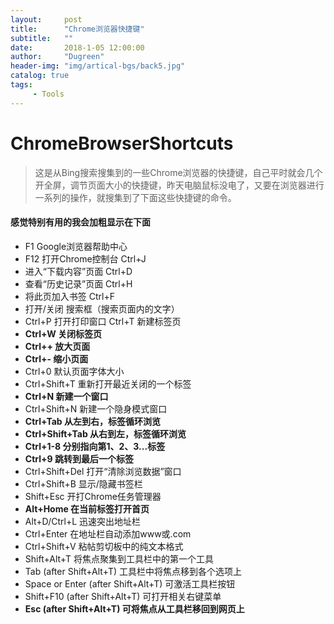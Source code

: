 ```yaml
---
layout:     post
title:      "Chrome浏览器快捷键"
subtitle:   ""
date:       2018-1-05 12:00:00
author:     "Dugreen"
header-img: "img/artical-bgs/back5.jpg"
catalog: true
tags:
     - Tools
---
```


# ChromeBrowserShortcuts

> 这是从Bing搜索搜集到的一些Chrome浏览器的快捷键，自己平时就会几个开全屏，调节页面大小的快捷键，昨天电脑鼠标没电了，又要在浏览器进行一系列的操作，就搜集到了下面这些快捷键的命令。

#### 感觉特别有用的我会加粗显示在下面

* F1 Google浏览器帮助中心
* F12 打开Chrome控制台 Ctrl+J
* 进入“下载内容”页面 Ctrl+D 
* 查看“历史记录”页面 Ctrl+H 
* 将此页加入书签 Ctrl+F 
* 打开/关闭 搜索框（搜索页面内的文字） 
* Ctrl+P 打开打印窗口 Ctrl+T 新建标签页 
* **Ctrl+W 关闭标签页** 
* **Ctrl++ 放大页面** 
* **Ctrl+- 缩小页面**
* Ctrl+0 默认页面字体大小 
* Ctrl+Shift+T 重新打开最近关闭的一个标签 
* **Ctrl+N 新建一个窗口** 
* Ctrl+Shift+N 新建一个隐身模式窗口 
* **Ctrl+Tab 从左到右，标签循环浏览** 
* **Ctrl+Shift+Tab 从右到左，标签循环浏览** 
* **Ctrl+1-8 分别指向第1、2、3...标签**
* **Ctrl+9 跳转到最后一个标签**
* Ctrl+Shift+Del 打开“清除浏览数据”窗口 
* Ctrl+Shift+B 显示/隐藏书签栏 
* Shift+Esc 开打Chrome任务管理器 
* **Alt+Home 在当前标签打开首页** 
* Alt+D/Ctrl+L 迅速突出地址栏 
* Ctrl+Enter 在地址栏自动添加www或.com 
* Ctrl+Shift+V 粘帖剪切板中的纯文本格式 
* Shift+Alt+T 将焦点聚集到工具栏中的第一个工具 
* Tab (after Shift+Alt+T) 工具栏中将焦点移到各个选项上 
* Space or Enter (after Shift+Alt+T) 可激活工具栏按钮 
* Shift+F10 (after Shift+Alt+T) 可打开相关右键菜单 
* **Esc (after Shift+Alt+T) 可将焦点从工具栏移回到网页上**

